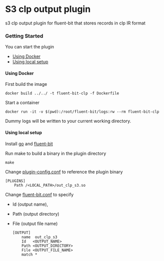 # S3 clp output plugin

s3 clp output plugin for fluent-bit that stores records in clp IR format

### Getting Started

You can start the plugin
- [Using Docker](#using-docker)
- [Using local setup](#using-local-setup)

#### Using Docker

First build the image
  ```shell
  docker build ../../ -t fluent-bit-clp -f Dockerfile
  ```

Start a container
  ```shell
  docker run -it -v $(pwd):/root/fluent-bit/logs:rw --rm fluent-bit-clp
  ```

 Dummy logs will be written to your current working directory.

#### Using local setup

Install [go][1] and [fluent-bit][2]

Run make to build a binary in the plugin directory
  ```shell
  make
  ```
Change [plugin-config.conf](plugin-config.conf) to reference the plugin binary
  ```shell
  [PLUGINS]
      Path /<LOCAL_PATH>/out_clp_s3.so
  ```

Change [fluent-bit.conf](fluent-bit.conf) to specify
- Id (output name),
- Path (output directory)
- File (output file name)

  ```shell
  [OUTPUT]
      name  out_clp_s3
      Id   <OUTPUT_NAME>
      Path <OUTPUT_DIRECTORY>
      File <OUTPUT_FILE_NAME>
      match *
  ```

  [1]: https://go.dev/doc/install
  [2]: https://docs.fluentbit.io/manual/installation/getting-started-with-fluent-bit






